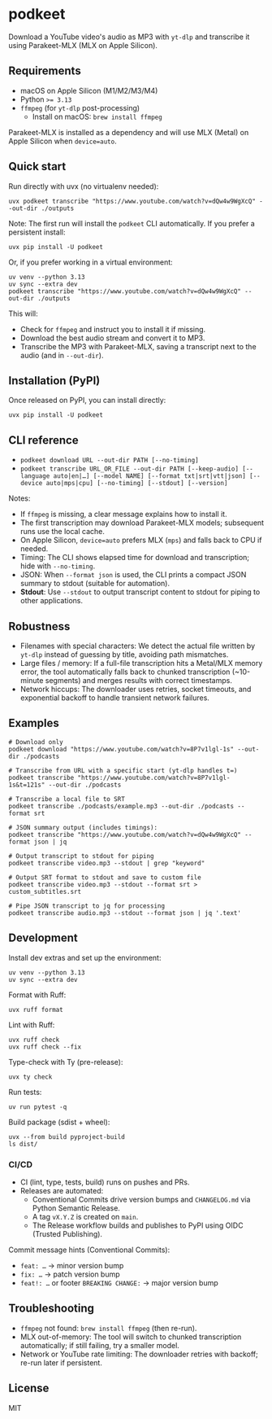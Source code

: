 # podkeet

Download a YouTube video's audio as MP3 with `yt-dlp` and transcribe it using Parakeet-MLX (MLX on Apple Silicon).

## Requirements
- macOS on Apple Silicon (M1/M2/M3/M4)
- Python `>= 3.13`
- `ffmpeg` (for `yt-dlp` post-processing)
  - Install on macOS: `brew install ffmpeg`

Parakeet-MLX is installed as a dependency and will use MLX (Metal) on Apple Silicon when `device=auto`.

## Quick start
Run directly with uvx (no virtualenv needed):

```fish
uvx podkeet transcribe "https://www.youtube.com/watch?v=dQw4w9WgXcQ" --out-dir ./outputs
```

Note: The first run will install the `podkeet` CLI automatically. If you prefer a persistent install:

```fish
uvx pip install -U podkeet
```

Or, if you prefer working in a virtual environment:

```fish
uv venv --python 3.13
uv sync --extra dev
podkeet transcribe "https://www.youtube.com/watch?v=dQw4w9WgXcQ" --out-dir ./outputs
```

This will:
- Check for `ffmpeg` and instruct you to install it if missing.
- Download the best audio stream and convert it to MP3.
- Transcribe the MP3 with Parakeet-MLX, saving a transcript next to the audio (and in `--out-dir`).

## Installation (PyPI)
Once released on PyPI, you can install directly:

```fish
uvx pip install -U podkeet
```

## CLI reference
- `podkeet download URL --out-dir PATH [--no-timing]`
- `podkeet transcribe URL_OR_FILE --out-dir PATH [--keep-audio] [--language auto|en|…] [--model NAME] [--format txt|srt|vtt|json] [--device auto|mps|cpu] [--no-timing] [--stdout] [--version]`

Notes:
- If `ffmpeg` is missing, a clear message explains how to install it.
- The first transcription may download Parakeet-MLX models; subsequent runs use the local cache.
- On Apple Silicon, `device=auto` prefers MLX (`mps`) and falls back to CPU if needed.
- Timing: The CLI shows elapsed time for download and transcription; hide with `--no-timing`.
- JSON: When `--format json` is used, the CLI prints a compact JSON summary to stdout (suitable for automation).
- **Stdout**: Use `--stdout` to output transcript content to stdout for piping to other applications.

## Robustness
- Filenames with special characters: We detect the actual file written by `yt-dlp` instead of guessing by title, avoiding path mismatches.
- Large files / memory: If a full-file transcription hits a Metal/MLX memory error, the tool automatically falls back to chunked transcription (~10-minute segments) and merges results with correct timestamps.
- Network hiccups: The downloader uses retries, socket timeouts, and exponential backoff to handle transient network failures.

## Examples
```fish
# Download only
podkeet download "https://www.youtube.com/watch?v=8P7v1lgl-1s" --out-dir ./podcasts

# Transcribe from URL with a specific start (yt-dlp handles t=)
podkeet transcribe "https://www.youtube.com/watch?v=8P7v1lgl-1s&t=121s" --out-dir ./podcasts

# Transcribe a local file to SRT
podkeet transcribe ./podcasts/example.mp3 --out-dir ./podcasts --format srt

# JSON summary output (includes timings):
podkeet transcribe "https://www.youtube.com/watch?v=dQw4w9WgXcQ" --format json | jq

# Output transcript to stdout for piping
podkeet transcribe video.mp3 --stdout | grep "keyword"

# Output SRT format to stdout and save to custom file
podkeet transcribe video.mp3 --stdout --format srt > custom_subtitles.srt

# Pipe JSON transcript to jq for processing
podkeet transcribe audio.mp3 --stdout --format json | jq '.text'
```

## Development
Install dev extras and set up the environment:

```fish
uv venv --python 3.13
uv sync --extra dev
```

Format with Ruff:
```fish
uvx ruff format
```

Lint with Ruff:
```fish
uvx ruff check
uvx ruff check --fix
```

Type-check with Ty (pre-release):
```fish
uvx ty check
```

Run tests:
```fish
uv run pytest -q
```

Build package (sdist + wheel):
```fish
uvx --from build pyproject-build
ls dist/
```

### CI/CD
- CI (lint, type, tests, build) runs on pushes and PRs.
- Releases are automated:
  - Conventional Commits drive version bumps and `CHANGELOG.md` via Python Semantic Release.
  - A tag `vX.Y.Z` is created on `main`.
  - The Release workflow builds and publishes to PyPI using OIDC (Trusted Publishing).

Commit message hints (Conventional Commits):
- `feat: …` → minor version bump
- `fix: …` → patch version bump
- `feat!: …` or footer `BREAKING CHANGE:` → major version bump

## Troubleshooting
- `ffmpeg` not found: `brew install ffmpeg` (then re-run).
- MLX out-of-memory: The tool will switch to chunked transcription automatically; if still failing, try a smaller model.
- Network or YouTube rate limiting: The downloader retries with backoff; re-run later if persistent.

## License
MIT


